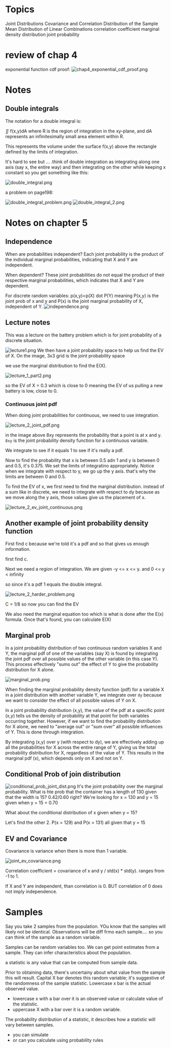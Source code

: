 # Topics

Joint Distributions
Covariance and Correlation
Distribution of the Sample Mean
Distribution of Linear Combinations
correlation coefficient
marginal density distribution
joint probability



# review of chap 4

exponential function cdf proof:
![chap4_exponential_cdf_proof.png](../images/chap4_exponential_cdf_proof.png)
# Notes


## Double integrals
The notation for a double integral is:

∬ f(x,y)dA
where R is the region of integration in the xy-plane, and dA represents an infinitesimally small area element within R.

This represents the volume under the surface f(x,y) above the rectangle defined by the limits of integration.

It's hard to see but ... .think of double integration as integrating along one axis (say x, the entire way) and then integrating on the other while keeping x constant so you get something like this:

![double_integral.png](images/double_integral.png)


a problem on page198:

![double_integral_problem.png](images/double_integral_problem.png)
![double_integral_2.png](images/double_integral_2.png)
# Notes on chapter 5

## Independence

When are probabilities independent? Each joint probability is the product of the individual marginal probabilities, indicating that X and Y are independent.

When dependent? These joint probabilities do not equal the product of their respective marginal probabilities, which indicates that X and Y are dependent.

For discrete random variables:
p(x,y)=p(X) dot P(Y)
meaning P(x,y) is the joint prob of x and y and P(x) is the joint marginal probability of X, independent of Y.
![independence.png](images/independence.png)


## Lecture notes

This was a lecture on the battery problem which is for joint probability of a discrete situation.

![lecture1.png](images/lecture1.png)
We then have a joint probability space to help us find the EV of X.
On the image, 3x3 grid is the joint probability space

we use the marginal distribution to find the E(X). 

![lecture_1_part2.png](images/lecture_1_part2.png)

so the EV of X = 0.3 which is close to 0 meaning the EV of us pulling a new battery is low, close to 0.


### Continuous joint pdf

When doing joint probabilities for continuous, we need to use integration.

![lecture_2_joint_pdf.png](images/lecture_2_joint_pdf.png)

in the image above 8xy represents the probability that a point is at x and y. `8xy` is the joint probability density function for a continuous variable.

We integrate to see if it equals 1 to see if it's really a pdf. 

Now to find the probability that x is between 0.5 adn 1 and y is between 0 and 0.5, it's 0.375. We set the limits of integratino appropriately. Notice when we integrate with respect to y, we go up the y axis. that's why the limits are between 0 and 0.5.


To find the EV of x, we first need to find the marginal distribution. instead of a sum like in discrete, we need to integrate with respect to dy because as we move along the y axis, those values give us the placement of x.

![lecture_2_ev_joint_continuous.png](images/lecture_2_ev_joint_continuous.png)


## Another example of joint probability density function

First find c because we're told it's a pdf and so that gives us enough information.

first find c.

Next we need a region of integration. We are given -y <= x <= y.  and 0 <= y < infinity

so since it's a pdf 1 equals the double integral.

![lecture_2_harder_problem.png](images/lecture_2_harder_problem.png)

C = 1/8 so now you can find the EV

We also need the marginal equation too which is what is done after the E(x) formula. Once that's found, you can calculate E(X)

## Marginal prob
In a joint probability distribution of two continuous random variables X and Y, the marginal pdf of one of the variables (say X) is found by integrating the joint pdf over all possible values of the other variable (in this case Y). This process effectively "sums out" the effect of Y to give the probability distribution for X alone.

![marginal_prob.png](images/margina_prob.png)

When finding the marginal probability density function (pdf) for a variable X in a joint distribution with another variable Y, we integrate over `dy` because we want to consider the effect of all possible values of Y on X.

In a joint probability distribution (x,y), the value of the pdf at a specific point (x,y) tells us the density of probability at that point for both variables occurring together. However, if we want to find the probability distribution for X alone, we need to "average out" or "sum over" all possible influences of Y. This is done through integration.

By integrating (x,y) over y (with respect to dy), we are effectively adding up all the probabilities for
X across the entire range of Y, giving us the total probability distribution for X, regardless of the value of Y. This results in the marginal pdf (x), which depends only on X and not on Y.

## Conditional Prob of join distribution
![conditional_prob_joint_dist.png](images/conditional_prob_2_random_variables.png)
It's the joint probability over the marginal probability.
What is hte prob that the container has a length of 130 given that the width is 15? 0.42/0.60 right?
We're looking for x = 130  and y = 15 given when y = 15 = 0.70

What about the conditional distribution of x given when y = 15?

Let's find the other 2. P(x = 129) and P(x = 131) all given that y = 15


## EV and Covariance
Covariance is variance when there is more than 1 variable.

![joint_ev_covariance.png](images/joint_ev_covariance.png)

Correlation coefficient = covariance of x and y / std(x) * std(y). ranges from -1 to 1.

If X and Y are independent, than correlation is 0. BUT correlation of 0 does not imply independence.

# Samples

Say you take 2 samples from the population. YOu know that the samples will likely not be identical. Observations will be diff frmo each sample.... so you can think of the sample as a random variable.

Samples can be random variables too. We can get point estimates from a sample. They can infer characteristics about the population.

a statistic is any value that can be computed from sample data.

Prior to obtaining data, there's uncertainy about what value from the sample this will result. Capital X bar denotes this random variable; it's suggestive of the randomness of the sample statistic. Lowercase x bar is the actual observed value.

- lowercase x with a bar over it is an observed value or calculate value of the statistic.
- uppercase X with a bar over it is a random variable.

The probability distribution of a statistic, it describes how a statistic will vary between samples.
- you can simulate
- or can you calculate using probability rules


